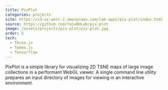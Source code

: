 ```yaml
---
title: PixPlot
categories: projects
site: https://s3-us-west-2.amazonaws.com/lab-apps/pix-plot/index.html
source: https://github.com/YaleDHLab/pix-plot
image: /assets/projects/pix-plot/pix-plot.jpg
order: 5
tech:
  - Three.js
  - Tween.js
  - Tensorflow
---
```


PixPlot is a simple library for visualizing 2D TSNE maps of large image collections in a performant WebGL viewer. A single command line utility prepares an input directory of images for viewing in an interactive environment.
